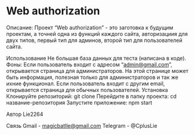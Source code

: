 # Web authorization
Описание:
Проект “Web authorization” - это заготовка к будущим проектам, а точней одна из функций каждого сайта, авторизациия для двух типов, первый тип для админов, второй тип для пользователей сайта.

Использование
Не большая база данных для теста (написана в коде).
Фоны:
Если пользователь входит с адресом “admin@gmail.com”, открывается страница для администраторов. На этой странице может быть информация, полезная только для администраторов и так же ихние функционал.
Если пользователь входит с другим email, открывается страница для обычных пользователей.
Установка
Клонируйте репозиторий: git clone 
Перейдите в папку проекта: cd название-репозитория
Запустите приложение: npm start

Автор
Lie2264

Связь
Gmail - magicbatlle@gmail.com
Telegram - @CplusLie
